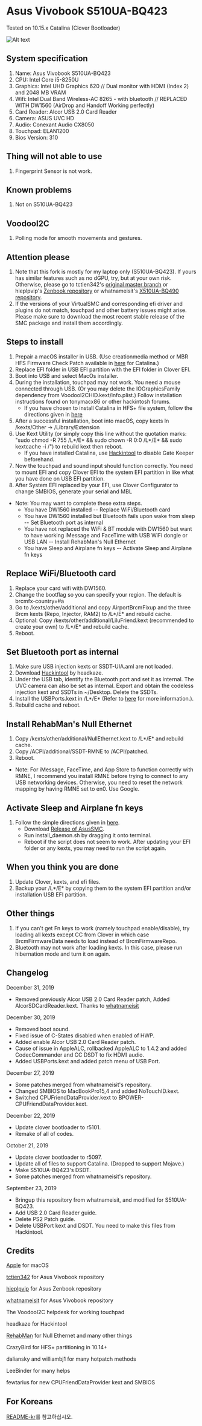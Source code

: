 # Asus Vivobook S510UA-BQ423

Tested on 10.15.x Catalina (Clover Bootloader)

![Alt text](https://ivanov-audio.com/wp-content/uploads/2014/01/Hackintosh-Featured-Image.png)

## System specification

1. Name:           Asus Vivobook S510UA-BQ423
2. CPU:            Intel Core i5-8250U
3. Graphics:       Intel UHD Graphics 620 // Dual monitor with HDMI (Index 2) and 2048 MB VRAM
4. Wifi:           Intel Dual Band Wireless-AC 8265 - with bluetooth // REPLACED WITH DW1560 (AirDrop and Handoff Working perfectly)
5. Card Reader:    Alcor USB 2.0 Card Reader
6. Camera:         ASUS UVC HD
7. Audio:          Conexant Audio CX8050
8. Touchpad:       ELAN1200
9. Bios Version:   310

## Thing will not able to use

1. Fingerprint Sensor is not work.

## Known problems

1.  Not on S510UA-BQ423

## VoodooI2C

1. Polling mode for smooth movements and gestures.

## Attention please

1. Note that this fork is mostly for my laptop only (S510UA-BQ423). If yours has similar features such as no dGPU, try, but at your own risk. Otherwise, please go to tctien342's [original master branch](https://github.com/tctien342/Asus-Vivobook-S510UA-High-Sierra-10.13-Hackintosh) or hieplpvip's [Zenbook repository](https://github.com/hieplpvip/ASUS-ZENBOOK-HACKINTOSH) or whatnameisit's [X510UA-BQ490 repository](https://github.com/whatnameisit/https://github.com/whatnameisit/Asus-Vivobook-X510UA-BQ490-Mojave-10.14.6-Hackintosh).
2. If the versions of your VirtualSMC and corresponding efi driver and plugins do not match, touchpad and other battery issues might arise. Please make sure to download the most recent stable release of the SMC package and install them accordingly.

## Steps to install

1. Prepair a macOS installer in USB. (Use creationmedia method or MBR HFS Firmware Check Patch available in [here](https://www.insanelymac.com/forum/files/file/985-catalina-mbr-hfs-firmware-check-patch/) for Catalina.)
2. Replace EFI folder in USB EFI partition with the EFI folder in Clover EFI.
3. Boot into USB and select MacOs installer.
4. During the installation, touchpad may not work. You need a mouse connected through USB. (Or you may delete the IOGraphicsFamily dependency from VoodooI2CHID.kext/info.plist.) Follow installation instructions found on tonymacx86 or other hackintosh forums.
    - If you have chosen to install Catalina in HFS+ file system, follow the directions given in [here](https://www.insanelymac.com/forum/files/file/985-catalina-mbr-hfs-firmware-check-patch/)
5. After a successful installation, boot into macOS, copy kexts In /kexts/Other -> /Library/Extension
6. Use Kext Utility (or simply copy this line without the quotation marks: "sudo chmod -R 755 /L*/E* && sudo chown -R 0:0 /L*/E* && sudo kextcache -i /") to rebuild kext then reboot.
    - If you have installed Catalina, use [Hackintool](https://headsoft.com.au/download/mac/Hackintool.zip) to disable Gate Keeper beforehand.
7. Now the touchpad and sound input should function correctly. You need to mount EFI and copy Clover EFI to the system EFI partition in like what you have done on USB EFI partition.
8. After System EFI replaced by your EFI, use Clover Configurator to change SMBIOS, generate your serial and MBL
- Note: You may want to complete these extra steps.
    - You have DW1560 installed -- Replace WiFi/Bluetooth card
    - You have DW1560 installed but Bluetooth fails upon wake from sleep -- Set Bluetooth port as internal
    - You have not replaced the WiFi & BT module with DW1560 but want to have working iMessage and FaceTime with USB WiFi dongle or USB LAN -- Install RehabMan's Null Ethernet
    - You have Sleep and Airplane fn keys -- Activate Sleep and Airplane fn keys

## Replace WiFi/Bluetooth card

1. Replace your card wifi with DW1560.
2. Change the bootflag so you can specify your region. The default is brcmfx-country=#a
3. Go to /kexts/other/additional and copy AirportBrcmFixup and the three Brcm kexts (Repo, Injector, RAM2) to /L*/E* and rebuild cache.
4. Optional: Copy /kexts/other/additional/LiluFriend.kext (recommended to create your own) to /L*/E* and rebuild cache.
5. Reboot.

## Set Bluetooth port as internal

1. Make sure USB injection kexts or SSDT-UIA.aml are not loaded.
2. Download [Hackintool](http://headsoft.com.au/download/mac/Hackintool.zip) by headkaze.
3. Under the USB tab, identify the Bluetooth port and set it as internal. The UVC camera can also be set as internal. Export and obtain the codeless injection kext and SSDTs in ~/Desktop. Delete the SSDTs.
4. Install the USBPorts.kext in /L*/E* (Refer to [here](https://www.tonymacx86.com/threads/guide-usb-power-property-injection-for-sierra-and-later.222266/) for more information.).
5. Rebuild cache and reboot.

## Install RehabMan's Null Ethernet

1. Copy /kexts/other/additional/NullEthernet.kext to /L*/E* and rebuild cache.
2. Copy /ACPI/additional/SSDT-RMNE to /ACPI/patched.
3. Reboot.
- Note: For iMessage, FaceTime, and App Store to function correctly with RMNE, I recommend you install RMNE before trying to connect to any USB networking devices. Otherwise, you need to reset the network mapping by having RMNE set to en0. Use Google.

## Activate Sleep and Airplane fn keys

1. Follow the simple directions given in [here](https://github.com/hieplpvip/AsusSMC/wiki/Installation-Instruction).
    - Download [Release of AsusSMC](https://github.com/hieplpvip/AsusSMC/releases).
    - Run install_daemon.sh by dragging it onto terminal.
    - Reboot if the script does not seem to work. After updating your EFI folder or any kexts, you may need to run the script again.

## When you think you are done
 
1. Update Clover, kexts, and efi files.
2. Backup your /L*/E* by copying them to the system EFI partition and/or installation USB EFI partition.

## Other things
1. If you can't get Fn keys to work (namely touchpad enable/disable), try loading all kexts except CC from Clover in which case BrcmFirmwareData needs to load instead of BrcmFirmwareRepo.
2. Bluetooth may not work after loading kexts. In this case, please run hibernation mode and turn it on again.

## Changelog

December 31, 2019
- Removed previously Alcor USB 2.0 Card Reader patch, Added AlcorSDCardReader.kext.
  Thanks to [whatnameisit](https://github.com/whatnameisit)

December 30, 2019
- Removed boot sound.
- Fixed issue of C-States disabled when enabled of HWP.
- Added enable Alcor USB 2.0 Card Reader patch.
- Cause of issue in AppleALC, rollbacked AppleALC to 1.4.2 and added CodecCommander and CC DSDT to fix HDMI audio.
- Added USBPorts.kext and added patch menu of USB Port.

December 27, 2019
- Some patches merged from whatnameisit's repository.
- Changed SMBIOS to MacBookPro15,4 and added NoTouchID.kext.
- Switched CPUFriendDataProvider.kext to BPOWER-CPUFriendDataProvider.kext.

December 22, 2019
- Update clover bootloader to r5101.
- Remake of all of codes.

October 21, 2019
- Update clover bootloader to r5097.
- Update all of files to support Catalina. (Dropped to support Mojave.)
- Make S510UA-BQ423's DSDT.
- Some patches merged from whatnameisit's repository.

September 23, 2019
- Bringup this repository from whatnameisit, and modified for S510UA-BQ423.
- Add USB 2.0 Card Reader guide.
- Delete PS2 Patch guide.
- Delete USBPort kext and DSDT. You need to make this files from Hackintool.

## Credits

[Apple](https://apple.com) for macOS

[tctien342](https://github.com/tctien342) for Asus Vivobook repository

[hieplpvip](https://github.com/hieplpvip) for Asus Zenbook repository

[whatnameisit](https://github.com/whatnameisit) for Asus Vivobook repository

The VoodooI2C helpdesk for working touchpad

headkaze for Hackintool

[RehabMan](https://github.com/RehabMan) for Null Ethernet and many other things

CrazyBird for HFS+ partitioning in 10.14+

daliansky and williambj1 for many hotpatch methods

LeeBinder for many helps

fewtarius for new CPUFriendDataProvider kext and SMBIOS

## For Koreans
[README-kr](README-kr.md)를 참고하십시오.
